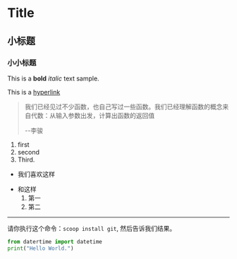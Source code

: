 # Title 

## 小标题

### 小小标题

This is a __bold__ *italic* text sample.

This is a [hyperlink](More.md)

> 我们已经见过不少函数，也自己写过一些函数。我们已经理解函数的概念来自代数：从输入参数出发，计算出函数的返回值
>
> --李骏

1. first
2. second
3. Third.

* 我们喜欢这样 
- 和这样 
    1. 第一
    2. 第二
---

请你执行这个命令：`scoop install git`, 然后告诉我们结果。

```python
from datertime import datetime
print("Hello World.")
```








